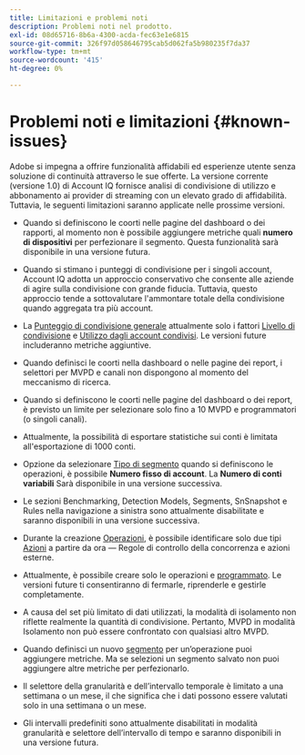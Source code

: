 ```yaml
---
title: Limitazioni e problemi noti
description: Problemi noti nel prodotto.
exl-id: 08d65716-8b6a-4300-acda-fec63e1e6815
source-git-commit: 326f97d058646795cab5d062fa5b980235f7da37
workflow-type: tm+mt
source-wordcount: '415'
ht-degree: 0%

---
```


# Problemi noti e limitazioni {#known-issues}

Adobe si impegna a offrire funzionalità affidabili ed esperienze utente senza soluzione di continuità attraverso le sue offerte. La versione corrente (versione 1.0) di Account IQ fornisce analisi di condivisione di utilizzo e abbonamento ai provider di streaming con un elevato grado di affidabilità. Tuttavia, le seguenti limitazioni saranno applicate nelle prossime versioni.

* Quando si definiscono le coorti nelle pagine del dashboard o dei rapporti, al momento non è possibile aggiungere metriche quali **numero di dispositivi** per perfezionare il segmento. Questa funzionalità sarà disponibile in una versione futura.

* Quando si stimano i punteggi di condivisione per i singoli account, Account IQ adotta un approccio conservativo che consente alle aziende di agire sulla condivisione con grande fiducia. Tuttavia, questo approccio tende a sottovalutare l&#39;ammontare totale della condivisione quando aggregata tra più account.

* La [Punteggio di condivisione generale](/help/AccountIQ/dashboard.md#overall-sharing-score) attualmente solo i fattori [Livello di condivisione](/help/AccountIQ/dashboard.md#sharing-level) e [Utilizzo dagli account condivisi](/help/AccountIQ/dashboard.md#usage-from-shared-accounts). Le versioni future includeranno metriche aggiuntive.

* Quando definisci le coorti nella dashboard o nelle pagine dei report, i selettori per MVPD e canali non dispongono al momento del meccanismo di ricerca.

* Quando si definiscono le coorti nelle pagine del dashboard o dei report, è previsto un limite per selezionare solo fino a 10 MVPD e programmatori (o singoli canali).

* Attualmente, la possibilità di esportare statistiche sui conti è limitata all&#39;esportazione di 1000 conti.

* Opzione da selezionare [Tipo di segmento](#segment-type) quando si definiscono le operazioni, è possibile **Numero fisso di account**. La **Numero di conti variabili** Sarà disponibile in una versione successiva.

* Le sezioni Benchmarking, Detection Models, Segments, SnSnapshot e Rules nella navigazione a sinistra sono attualmente disabilitate e saranno disponibili in una versione successiva.

* Durante la creazione [Operazioni](/help/AccountIQ/operation-affecting-user-segment.md), è possibile identificare solo due tipi [Azioni](/help/AccountIQ/operation-affecting-user-segment.md) a partire da ora — Regole di controllo della concorrenza e azioni esterne.

* Attualmente, è possibile creare solo le operazioni e [programmato](/help/AccountIQ/operation-affecting-user-segment.md#action). Le versioni future ti consentiranno di fermarle, riprenderle e gestirle completamente.

* A causa del set più limitato di dati utilizzati, la modalità di isolamento non riflette realmente la quantità di condivisione. Pertanto, MVPD in modalità Isolamento non può essere confrontato con qualsiasi altro MVPD. <!--do we need to separate out this limitation, which is from a different persona i.e. only for Programmer persona?-->

* Quando definisci un nuovo [segmento](/help/AccountIQ/segments-timeframe.md) per un’operazione puoi aggiungere metriche. Ma se selezioni un segmento salvato non puoi aggiungere altre metriche per perfezionarlo.

* Il selettore della granularità e dell’intervallo temporale è limitato a una settimana o un mese, il che significa che i dati possono essere valutati solo in una settimana o un mese.

* Gli intervalli predefiniti sono attualmente disabilitati in modalità granularità e selettore dell’intervallo di tempo e saranno disponibili in una versione futura.

